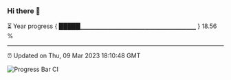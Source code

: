 ### Hi there 👋

⏳ Year progress { █████▁▁▁▁▁▁▁▁▁▁▁▁▁▁▁▁▁▁▁▁▁▁▁▁▁ } 18.56 %

---

⏰ Updated on Thu, 09 Mar 2023 18:10:48 GMT

![Progress Bar CI](https://github.com/Shyam-Makwana/GitHub-Actions-Demo/workflows/Progress%20Bar%20CI/badge.svg)
